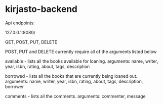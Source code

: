 # kirjasto-backend

Api endpoints:

127.0.0.1:8080/

GET, POST, PUT, DELETE

POST, PUT and DELETE currently require all of the arguments listed below

available - lists all the books available for loaning.
arguments: name, writer, year, isbn, rating, about, tags, description

borrowed - lists all the books that are currently being loaned out.
arguments: name, writer, year, isbn, rating, about, tags, description, borrower

comments - lists all the comments.
arguments: commenter, message
